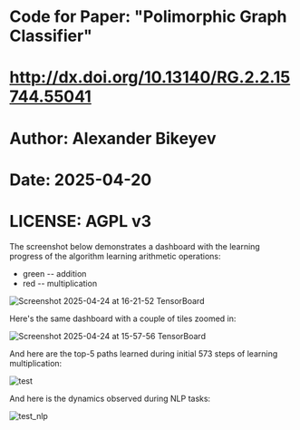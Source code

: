 # Code for Paper: "Polimorphic Graph Classifier"
# http://dx.doi.org/10.13140/RG.2.2.15744.55041
# Author: Alexander Bikeyev
# Date: 2025-04-20
# LICENSE: AGPL v3


The screenshot below demonstrates a dashboard with the learning progress of the algorithm learning arithmetic operations:
- green -- addition
- red -- multiplication

![Screenshot 2025-04-24 at 16-21-52 TensorBoard](https://github.com/user-attachments/assets/a5a9a97f-abe1-4a8d-b97b-472d73cc634a)


Here's the same dashboard with a couple of tiles zoomed in:

![Screenshot 2025-04-24 at 15-57-56 TensorBoard](https://github.com/user-attachments/assets/6a22bee8-fceb-4274-be07-79d5889b2de7)


And here are the top-5 paths learned during initial 573 steps of learning multiplication:

![test](https://github.com/user-attachments/assets/3df2a71b-46d4-4e9b-9d4c-a33e4d009b29)

And here is the dynamics observed during NLP tasks:

![test_nlp](https://github.com/user-attachments/assets/a592aa7a-73d1-4f07-9084-8178e8d73a67)

